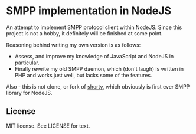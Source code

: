 SMPP implementation in NodeJS
==============================

An attempt to implement SMPP protocol client within NodeJS. Since this project
is not a hobby, it definitely will be finished at some point.

Reasoning behind writing my own version is as follows:

* Assess, and improve my knowledge of JavaScript and NodeJS in particular.
* Finally rewrite my old SMPP daemon, which (don't laugh) is written in
PHP and works just well, but lacks some of the features.

Also - this is not clone, or fork of [shorty](https://github.com/mtd/shorty),
which obviously is first ever SMPP library for NodeJS.


License
-------

MIT license. See LICENSE for text.
